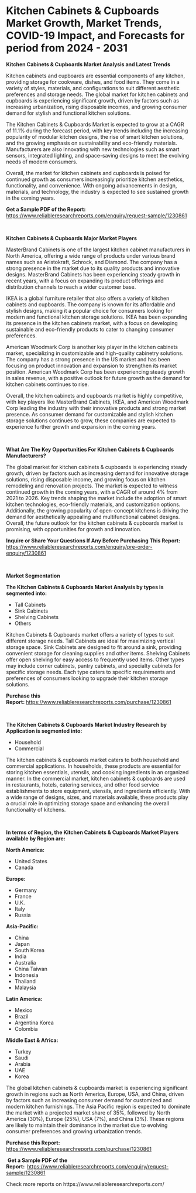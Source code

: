<p><h1>Kitchen Cabinets & Cupboards Market Growth, Market Trends, COVID-19 Impact, and Forecasts for period from 2024 - 2031</h1></p><p><strong>Kitchen Cabinets & Cupboards Market Analysis and Latest Trends</strong></p>
<p><p>Kitchen cabinets and cupboards are essential components of any kitchen, providing storage for cookware, dishes, and food items. They come in a variety of styles, materials, and configurations to suit different aesthetic preferences and storage needs. The global market for kitchen cabinets and cupboards is experiencing significant growth, driven by factors such as increasing urbanization, rising disposable incomes, and growing consumer demand for stylish and functional kitchen solutions.</p><p>The Kitchen Cabinets & Cupboards Market is expected to grow at a CAGR of 11.1% during the forecast period, with key trends including the increasing popularity of modular kitchen designs, the rise of smart kitchen solutions, and the growing emphasis on sustainability and eco-friendly materials. Manufacturers are also innovating with new technologies such as smart sensors, integrated lighting, and space-saving designs to meet the evolving needs of modern consumers.</p><p>Overall, the market for kitchen cabinets and cupboards is poised for continued growth as consumers increasingly prioritize kitchen aesthetics, functionality, and convenience. With ongoing advancements in design, materials, and technology, the industry is expected to see sustained growth in the coming years.</p></p>
<p><strong>Get a Sample PDF of the Report:&nbsp;</strong> <a href="https://www.reliableresearchreports.com/enquiry/request-sample/1230861">https://www.reliableresearchreports.com/enquiry/request-sample/1230861</a></p>
<p>&nbsp;</p>
<p><strong>Kitchen Cabinets & Cupboards Major Market Players</strong></p>
<p><p>MasterBrand Cabinets is one of the largest kitchen cabinet manufacturers in North America, offering a wide range of products under various brand names such as Aristokraft, Schrock, and Diamond. The company has a strong presence in the market due to its quality products and innovative designs. MasterBrand Cabinets has been experiencing steady growth in recent years, with a focus on expanding its product offerings and distribution channels to reach a wider customer base.</p><p>IKEA is a global furniture retailer that also offers a variety of kitchen cabinets and cupboards. The company is known for its affordable and stylish designs, making it a popular choice for consumers looking for modern and functional kitchen storage solutions. IKEA has been expanding its presence in the kitchen cabinets market, with a focus on developing sustainable and eco-friendly products to cater to changing consumer preferences.</p><p>American Woodmark Corp is another key player in the kitchen cabinets market, specializing in customizable and high-quality cabinetry solutions. The company has a strong presence in the US market and has been focusing on product innovation and expansion to strengthen its market position. American Woodmark Corp has been experiencing steady growth in sales revenue, with a positive outlook for future growth as the demand for kitchen cabinets continues to rise.</p><p>Overall, the kitchen cabinets and cupboards market is highly competitive, with key players like MasterBrand Cabinets, IKEA, and American Woodmark Corp leading the industry with their innovative products and strong market presence. As consumer demand for customizable and stylish kitchen storage solutions continues to grow, these companies are expected to experience further growth and expansion in the coming years.</p></p>
<p>&nbsp;</p>
<p><strong>What Are The Key Opportunities For Kitchen Cabinets & Cupboards Manufacturers?</strong></p>
<p><p>The global market for kitchen cabinets & cupboards is experiencing steady growth, driven by factors such as increasing demand for innovative storage solutions, rising disposable income, and growing focus on kitchen remodeling and renovation projects. The market is expected to witness continued growth in the coming years, with a CAGR of around 4% from 2021 to 2026. Key trends shaping the market include the adoption of smart kitchen technologies, eco-friendly materials, and customization options. Additionally, the growing popularity of open-concept kitchens is driving the demand for aesthetically appealing and multifunctional cabinet designs. Overall, the future outlook for the kitchen cabinets & cupboards market is promising, with opportunities for growth and innovation.</p></p>
<p><strong>Inquire or Share Your Questions If Any Before Purchasing This Report:</strong> <a href="https://www.reliableresearchreports.com/enquiry/pre-order-enquiry/1230861">https://www.reliableresearchreports.com/enquiry/pre-order-enquiry/1230861</a></p>
<p>&nbsp;</p>
<p><strong>Market Segmentation</strong></p>
<p><strong>The Kitchen Cabinets & Cupboards Market Analysis by types is segmented into:</strong></p>
<p><ul><li>Tall Cabinets</li><li>Sink Cabinets</li><li>Shelving Cabinets</li><li>Others</li></ul></p>
<p><p>Kitchen Cabinets & Cupboards market offers a variety of types to suit different storage needs. Tall Cabinets are ideal for maximizing vertical storage space. Sink Cabinets are designed to fit around a sink, providing convenient storage for cleaning supplies and other items. Shelving Cabinets offer open shelving for easy access to frequently used items. Other types may include corner cabinets, pantry cabinets, and specialty cabinets for specific storage needs. Each type caters to specific requirements and preferences of consumers looking to upgrade their kitchen storage solutions.</p></p>
<p><strong>Purchase this Report:&nbsp;</strong><a href="https://www.reliableresearchreports.com/purchase/1230861">https://www.reliableresearchreports.com/purchase/1230861</a></p>
<p>&nbsp;</p>
<p><strong>The Kitchen Cabinets & Cupboards Market Industry Research by Application is segmented into:</strong></p>
<p><ul><li>Household</li><li>Commercial</li></ul></p>
<p><p>The kitchen cabinets & cupboards market caters to both household and commercial applications. In households, these products are essential for storing kitchen essentials, utensils, and cooking ingredients in an organized manner. In the commercial market, kitchen cabinets & cupboards are used in restaurants, hotels, catering services, and other food service establishments to store equipment, utensils, and ingredients efficiently. With a wide range of designs, sizes, and materials available, these products play a crucial role in optimizing storage space and enhancing the overall functionality of kitchens.</p></p>
<p>&nbsp;</p>
<p><strong>In terms of Region, the Kitchen Cabinets & Cupboards Market Players available by Region are:</strong></p>
<p>
    <p> <strong> North America: </strong>
        <ul>
            <li>United States</li>
            <li>Canada</li>
        </ul>
        </p> 
    <p> <strong> Europe: </strong>
        <ul>
            <li>Germany</li>
            <li>France</li>
            <li>U.K.</li>
            <li>Italy</li>
            <li>Russia</li>
        </ul>
        </p> 
    <p> <strong> Asia-Pacific: </strong>
        <ul>
            <li>China</li>
            <li>Japan</li>
            <li>South Korea</li>
            <li>India</li>
            <li>Australia</li>
            <li>China Taiwan</li>
            <li>Indonesia</li>
            <li>Thailand</li>
            <li>Malaysia</li>
        </ul>
        </p> 
    <p> <strong> Latin America: </strong>
        <ul>
            <li>Mexico</li>
            <li>Brazil</li>
            <li>Argentina Korea</li>
            <li>Colombia</li>
        </ul>
        </p> 
    <p> <strong> Middle East & Africa: </strong>
        <ul>
            <li>Turkey</li>
            <li>Saudi</li>
            <li>Arabia</li>
            <li>UAE</li>
            <li>Korea</li>
        </ul>
    </p>
    </p>
<p><p>The global kitchen cabinets & cupboards market is experiencing significant growth in regions such as North America, Europe, USA, and China, driven by factors such as increasing consumer demand for customized and modern kitchen furnishings. The Asia Pacific region is expected to dominate the market with a projected market share of 35%, followed by North America (30%), Europe (25%), USA (7%), and China (3%). These regions are likely to maintain their dominance in the market due to evolving consumer preferences and growing urbanization trends.</p></p>
<p><strong>Purchase this Report: </strong><a href="https://www.reliableresearchreports.com/purchase/1230861">https://www.reliableresearchreports.com/purchase/1230861</a></p>
<p>&nbsp;<strong>Get a Sample PDF of the Report:&nbsp;&nbsp;</strong><a href="https://www.reliableresearchreports.com/enquiry/request-sample/1230861">https://www.reliableresearchreports.com/enquiry/request-sample/1230861</a></p>
<p><strong></strong></p>
<p>Check more reports on https://www.reliableresearchreports.com/</p>